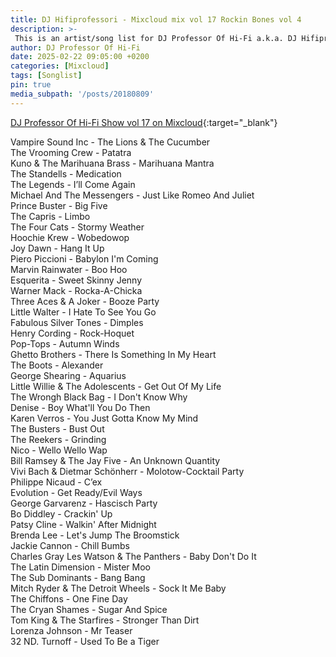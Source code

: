 ```yaml
---
title: DJ Hifiprofessori - Mixcloud mix vol 17 Rockin Bones vol 4
description: >-
 This is an artist/song list for DJ Professor Of Hi-Fi a.k.a. DJ Hifiprofessori Mixloud mix.
author: DJ Professor Of Hi-Fi
date: 2025-02-22 09:05:00 +0200
categories: [Mixcloud]
tags: [Songlist]
pin: true
media_subpath: '/posts/20180809'
---
```


[DJ Professor Of Hi-Fi Show vol 17 on Mixcloud](https://www.mixcloud.com/JohannesPirulainen/dj-professor-of-hi-fi-show-vol-017-rockin-bones-vol-4-late-summer-party/){:target="_blank"}

Vampire Sound Inc - The Lions & The Cucumber  
The Vrooming Crew - Patatra  
Kuno & The Marihuana Brass - Marihuana Mantra  
The Standells - Medication  
The Legends - I’ll Come Again  
Michael And The Messengers - Just Like Romeo And Juliet  
Prince Buster - Big Five  
The Capris - Limbo  
The Four Cats - Stormy Weather  
Hoochie Krew - Wobedowop  
Joy Dawn - Hang It Up  
Piero Piccioni - Babylon I'm Coming  
Marvin Rainwater - Boo Hoo  
Esquerita - Sweet Skinny Jenny  
Warner Mack - Rocka-A-Chicka  
Three Aces & A Joker - Booze Party  
Little Walter - I Hate To See You Go  
Fabulous Silver Tones - Dimples  
Henry Cording - Rock-Hoquet  
Pop-Tops - Autumn Winds  
Ghetto Brothers - There Is Something In My Heart  
The Boots - Alexander  
George Shearing - Aquarius  
Little Willie & The Adolescents - Get Out Of My Life  
The Wrongh Black Bag - I Don't Know Why  
Denise - Boy What'll You Do Then  
Karen Verros - You Just Gotta Know My Mind  
The Busters - Bust Out  
The Reekers - Grinding  
Nico - Wello Wello Wap  
Bill Ramsey & The Jay Five - An Unknown Quantity  
Vivi Bach & Dietmar Schönherr - Molotow-Cocktail Party  
Philippe Nicaud - C’ex  
Evolution - Get Ready/Evil Ways  
George Garvarenz - Hascisch Party  
Bo Diddley - Crackin' Up  
Patsy Cline - Walkin' After Midnight  
Brenda Lee - Let's Jump The Broomstick  
Jackie Cannon - Chill Bumbs  
Charles Gray Les Watson & The Panthers - Baby Don't Do It  
The Latin Dimension - Mister Moo  
The Sub Dominants - Bang Bang  
Mitch Ryder & The Detroit Wheels - Sock It Me Baby  
The Chiffons - One Fine Day  
The Cryan Shames - Sugar And Spice  
Tom King & The Starfires - Stronger Than Dirt  
Lorenza Johnson - Mr Teaser  
32 ND. Turnoff - Used To Be a Tiger  
